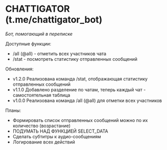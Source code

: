 # CHATTIGATOR (t.me/chattigator_bot)
*Бот, помогающий в переписке*

Доступные функции:
- /all (@all) - отметить всех участников чата
- /stat - посмотреть статистику отправленных сообщений

Обновления:
- v1.2.0 Реализована команда /stat, отображающая статистику отправленных сообщений
- v1.1.0 Добавлено разделение по чатам, теперь каждый чат - самостоятельная таблица
- v1.0.0 Реализована команда /all (@all) для отметки всех участников

Планы:
- Формировать список отправленных сообщений можно по их количество (возрастание)
- ПОДУМАТЬ НАД ФУНКЦИЕЙ SELECT_DATA
- Сделать субтитры к аудио-сообщениям
- Логирование всех действий
